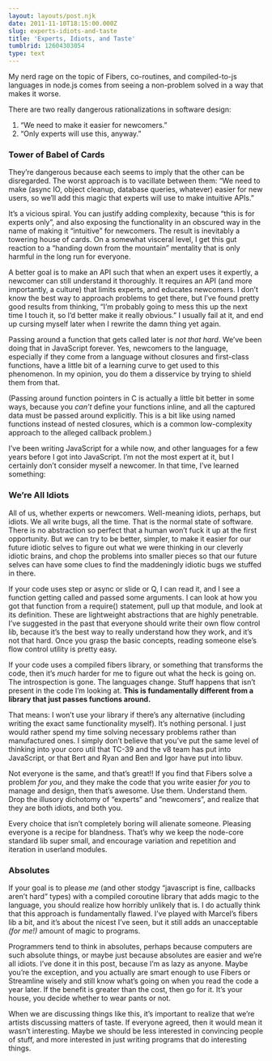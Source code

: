 ```yaml
---
layout: layouts/post.njk
date: 2011-11-10T18:15:00.000Z
slug: experts-idiots-and-taste
title: 'Experts, Idiots, and Taste'
tumblrid: 12604303054
type: text
---
```

<p>My nerd rage on the topic of Fibers, co-routines, and compiled-to-js languages in node.js comes from seeing a non-problem solved in a way that makes it worse.</p>

<p>There are two really dangerous rationalizations in software design:</p>

<ol><li>&ldquo;We need to make it easier for newcomers.&rdquo;</li>
<li>&ldquo;Only experts will use this, anyway.&rdquo;</li>
</ol><h3>Tower of Babel of Cards</h3>

<p>They&rsquo;re dangerous because each seems to imply that the other can be disregarded.  The worst approach is to vacillate between them: &ldquo;We need to make (async IO, object cleanup, database queries, whatever) easier for new users, so we&rsquo;ll add this magic that experts will use to make intuitive APIs.&rdquo;</p>

<p>It&rsquo;s a vicious spiral.  You can justify adding complexity, because &ldquo;this is for experts only&rdquo;, and also exposing the functionality in an obscured way in the name of making it &ldquo;intuitive&rdquo; for newcomers.  The result is inevitably a towering house of cards.  On a somewhat visceral level, I get this gut reaction to a &ldquo;handing down from the mountain&rdquo; mentality that is only harmful in the long run for everyone.</p>

<p>A better goal is to make an API such that when an expert uses it expertly, a newcomer can still understand it thoroughly.  It requires an API (and more importantly, a culture) that limits experts, and educates newcomers.  I don&rsquo;t know the best way to approach problems to get there, but I&rsquo;ve found pretty good results from thinking, &ldquo;I&rsquo;m probably going to mess this up the next time I touch it, so I&rsquo;d better make it really obvious.&rdquo;  I usually fail at it, and end up cursing myself later when I rewrite the damn thing yet again.</p>

<p>Passing around a function that gets called later is <em>not that hard</em>.  We&rsquo;ve been doing that in JavaScript forever.  Yes, newcomers to the language, especially if they come from a language without closures and first-class functions, have a little bit of a learning curve to get used to this phenomenon.  In my opinion, you do them a disservice by trying to shield them from that.</p>

<p>(Passing around function pointers in C is actually a little bit better in some ways, because you <em>can&rsquo;t</em> define your functions inline, and all the captured data must be passed around explicitly.  This is a bit like using named functions instead of nested closures, which is a common low-complexity approach to the alleged callback problem.)</p>

<p>I&rsquo;ve been writing JavaScript for a while now, and other languages for a few years before I got into JavaScript.  I&rsquo;m not the most expert at it, but I certainly don&rsquo;t consider myself a newcomer.  In that time, I&rsquo;ve learned something:</p>

<h3>We&rsquo;re All Idiots</h3>

<p>All of us, whether experts or newcomers.  Well-meaning idiots, perhaps, but idiots.  We all write bugs, all the time.  That is the normal state of software.  There is no abstraction so perfect that a human won&rsquo;t fuck it up at the first opportunity.  But we can try to be better, simpler, to make it easier for our future idiotic selves to figure out what we were thinking in our cleverly idiotic brains, and chop the problems into smaller pieces so that our future selves can have some clues to find the maddeningly idiotic bugs we stuffed in there.</p>

<p>If your code uses step or async or slide or Q, I can read it, and I see a function getting called and passed some arguments.  I can look at how you got that function from a require() statement, pull up that module, and look at its definition.  These are lightweight abstractions that are highly penetrable.  I&rsquo;ve suggested in the past that everyone should write their own flow control lib, because it&rsquo;s the best way to really understand how they work, and it&rsquo;s not that hard.  Once you grasp the basic concepts, reading someone else&rsquo;s flow control utility is pretty easy.</p>

<p>If your code uses a compiled fibers library, or something that transforms the code, then it&rsquo;s <em>much</em> harder for me to figure out what the heck is going on.  The introspection is gone.  The languages change.  Stuff happens that isn&rsquo;t present in the code I&rsquo;m looking at.  <strong>This is fundamentally different from a library that just passes functions around.</strong></p>

<p>That means: I won&rsquo;t use your library if there&rsquo;s any alternative (including writing the exact same functionality myself).  It&rsquo;s nothing personal.  I just would rather spend my time solving necessary problems rather than manufactured ones.  I simply don&rsquo;t believe that you&rsquo;ve put the same level of thinking into your coro util that TC-39 and the v8 team has put into JavaScript, or that Bert and Ryan and Ben and Igor have put into libuv.</p>

<p>Not everyone is the same, and that&rsquo;s great!!  If you find that Fibers solve a problem <em>for you</em>, and they make the code that you write easier <em>for you</em> to manage and design, then that&rsquo;s awesome.  Use them.  Understand them.  Drop the illusory dichotomy of &ldquo;experts&rdquo; and &ldquo;newcomers&rdquo;, and realize that they are both idiots, and both you.</p>

<p>Every choice that isn&rsquo;t completely boring will alienate someone.  Pleasing everyone is a recipe for blandness.  That&rsquo;s why we keep the node-core standard lib super small, and encourage variation and repetition and iteration in userland modules.</p>

<h3>Absolutes</h3>

<p>If your goal is to please <em>me</em> (and other stodgy &ldquo;javascript is fine, callbacks aren&rsquo;t hard&rdquo; types) with a compiled coroutine library that adds magic to the language, you should realize how horribly unlikely that is.  I do actually think that this approach is fundamentally flawed.  I&rsquo;ve played with Marcel&rsquo;s fibers lib a bit, and it&rsquo;s about the nicest I&rsquo;ve seen, but it still adds an unacceptable <em>(for me!)</em> amount of magic to programs.</p>

<p>Programmers tend to think in absolutes, perhaps because computers are such absolute things, or maybe just because absolutes are easier and we&rsquo;re all idiots.  I&rsquo;ve done it in this post, because I&rsquo;m as lazy as anyone.  Maybe you&rsquo;re the exception, and you actually are smart enough to use Fibers or Streamline wisely and still know what&rsquo;s going on when you read the code a year later.  If the benefit is greater than the cost, then go for it.  It&rsquo;s your house, you decide whether to wear pants or not.</p>

<p>When we are discussing things like this, it&rsquo;s important to realize that we&rsquo;re artists discussing matters of taste.  If everyone agreed, then it would mean it wasn&rsquo;t interesting.  Maybe we should be less interested in convincing people of stuff, and more interested in just writing programs that do interesting things.</p>
